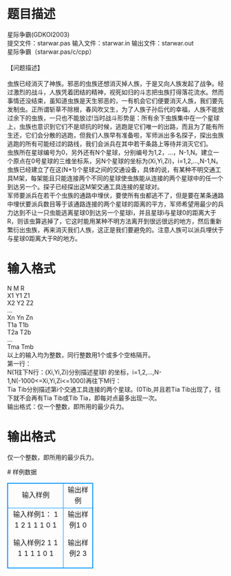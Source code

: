 # 

 
 # 题目描述 
<p>
星际争霸(GDKOI2003)<br>提交文件：starwar.pas  输入文件：starwar.in  输出文件：starwar.out<br>星际争霸（starwar.pas/c/cpp）<br><br>【问题描述】<br><br>     虫族已经消灭了神族。邪恶的虫族还想消灭掉人族，于是又向人族发起了战争。经过激烈的战斗，人族凭着团结的精神，视死如归的斗志把虫族打得落花流水。然而事情还没结束，虽知道虫族是天生邪恶的，一有机会它们便要消灭人族，我们要先发制虫。正所谓斩草不除根，春风吹又生，为了人族子孙后代的幸福，人族不能放过余下的虫族，一只也不能放过!当时战斗形势是：所有余下虫族集中在一个星球上，虫族也意识到它们不是顽抗的时候，逃跑是它们唯一的出路，而且为了能有所生还，它们会分散的逃跑，但我们人族早有准备啦，军师派出多名探子，探出虫族逃跑的所有可能经过的路线，我们会派兵在其中若干条路上等待并消灭它们。<br>虫族所在星球编号为0，另外还有N个星球，分别编号为1,2，…，N-1,N。建立一个原点在0号星球的三维坐标系，另N个星球的坐标为(Xi,Yi,Zi)，i=1,2,…,N-1,N。虫族已经建立了在这(N+1)个星球之间的交通设备，具体的说，有某种不明交通工具M架，每架能且只能连接两个不同的星球使虫族能从连接的两个星球中的任一个到达另一个。探子已经探出这M架交通工具连接的星球对。<br>军师要派兵在若干个虫族的通路中埋伏，要使所有虫都逃不了，但是要在某条通路中埋伏要派兵数目等于该通路连接的两个星球的距离的平方，军师希望用最少的兵力达到不让一只虫能逃离星球0到达另一个星球i，并且星球i与星球0的距离大于R，则该虫算逃掉了，它这时能用某种不明方法离开到很远很远的地方，然后重新繁衍出虫族，再来消灭我们人族，这正是我们要避免的。注意人族可以派兵埋伏于与星球0距离大于R的地方。<br></p> 

 
 # 输入格式 
<p>
N  M  R<br>X1 Y1 Z1<br>X2 Y2 Z2<br>…<br>Xn Yn Zn<br>T1a T1b<br>T2a T2b<br>…<br>Tma Tmb<br>以上的输入均为整数，同行整数用1个或多个空格隔开。<br>第一行：<br>  N(1<N<=50)为除星球0外的星球数，M(0<=M<=N*(N+1)/2)为虫族交通工具数目，R(1<=R<=10000)为虫族逃离界限，意义见上。<br>往下N行：(Xi,Yi,Zi)分别描述星球I 的坐标，i=1,2,…,N-1,N(-1000<=Xi,Yi,Zi<=1000)再往下M行：<br>Tia  Tib分别描述第i个交通工具连接的两个星球。(0<Tia,Tib<=N)，并且Tia<>Tib,并且若Tia Tib出现了，往下就不会再有Tia Tib或Tib Tia，即每对点最多出现一次。<br>输出格式：仅一个整数，即所用的最少兵力。<br></p> 

 
 # 输出格式 
<p>
仅一个整数，即所用的最少兵力。</p> 
# 样例数据
<style>
        table,table tr th, table tr td { border:1px solid #0094ff; }
        table { width: 200px; min-height: 25px; line-height: 25px; text-align: center; border-collapse: collapse;}   
    </style>
<table>
	<tr>
		<td>输入样例</td>
		<td>输出样例</td>
	</tr>
<tr><td>输入样例1：
1 1 2
1 1 1
0 1



输入样例2
1 1 1
1 1 1
0 1

</td><td>输出样例1
0

输出样例2
3</td></tr></table>
